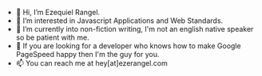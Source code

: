 - 👋 Hi, I’m Ezequiel Rangel.
- 👀 I’m interested in Javascript Applications and Web Standards.
- 🌱 I’m currently into non-fiction writing, I'm not an english native speaker so be patient with me.
- 💞️ If you are looking for a developer who knows how to make Google PageSpeed happy then I'm the guy for you.
- 📫 You can reach me at hey[at]ezerangel.com

<!---
EzeRangel/EzeRangel is a ✨ special ✨ repository because its `README.md` (this file) appears on your GitHub profile.
You can click the Preview link to take a look at your changes.
--->
